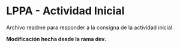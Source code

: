 # LPPA - Actividad Inicial
Archivo readme para responder a la consigna de la actividad inicial.

**Modificación hecha desde la rama dev.**